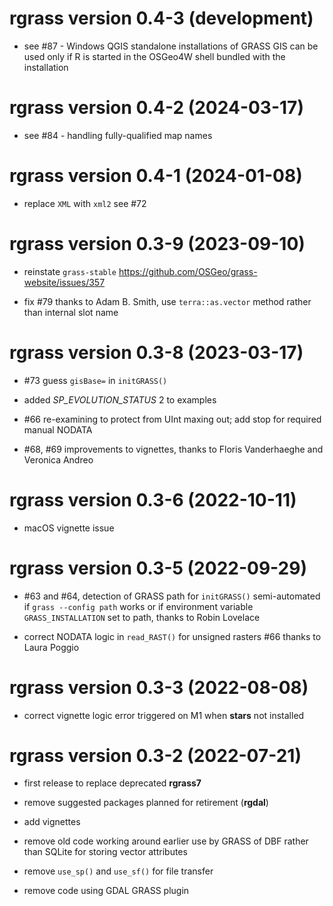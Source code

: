 # **rgrass** version 0.4-3 (development)

- see #87 - Windows QGIS standalone installations of GRASS GIS can be used only if R is started in the OSGeo4W shell bundled with the installation

# **rgrass** version 0.4-2 (2024-03-17)

- see #84 - handling fully-qualified map names

# **rgrass** version 0.4-1 (2024-01-08)

- replace `XML` with `xml2` see #72

# **rgrass** version 0.3-9 (2023-09-10)

- reinstate `grass-stable` https://github.com/OSGeo/grass-website/issues/357

- fix #79 thanks to Adam B. Smith, use `terra::as.vector` method rather than internal slot name

# **rgrass** version 0.3-8 (2023-03-17)

- #73 guess `gisBase=` in `initGRASS()`

- added _SP_EVOLUTION_STATUS_ 2 to examples

- #66 re-examining to protect from UInt maxing out; add stop for required manual NODATA

- #68, #69 improvements to vignettes, thanks to Floris Vanderhaeghe and Veronica Andreo

# **rgrass** version 0.3-6 (2022-10-11)

- macOS vignette issue

# **rgrass** version 0.3-5 (2022-09-29)

- #63 and #64, detection of GRASS path for `initGRASS()` semi-automated if `grass --config path` works or if environment variable `GRASS_INSTALLATION` set to path, thanks to Robin Lovelace

- correct NODATA logic in `read_RAST()` for unsigned rasters #66 thanks to Laura Poggio

# **rgrass** version 0.3-3 (2022-08-08)

- correct vignette logic error triggered on M1 when **stars** not installed

# **rgrass** version 0.3-2 (2022-07-21)

- first release to replace deprecated **rgrass7**

- remove suggested packages planned for retirement (**rgdal**)

- add vignettes

- remove old code working around earlier use by GRASS of DBF rather than SQLite for storing vector attributes

- remove `use_sp()` and `use_sf()` for file transfer

- remove code using GDAL GRASS plugin
